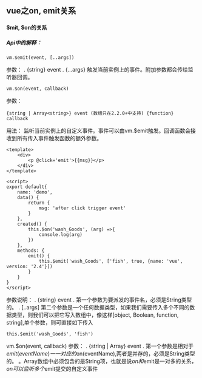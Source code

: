 ## vue之on, emit关系
#### $mit, $on的关系
##### Api中的解释：
```
vm.$emit(event, [..args])
```
参数：
. {string} event
. {...args}
触发当前实例上的事件。附加参数都会传给监听器回调。

```
vm.$on(event, callback)
```
参数：
```
{string | Array<string>} event (数组只在2.2.0+中支持) {function} callback
```
用法：
监听当前实例上的自定义事件。事件可以由vm.$emit触发。回调函数会接收到所有传入事件触发函数的额外参数。
```
<template>
	<div>
		<p @click='emit'>{{msg}}</p>
	</div>
</template>

<script>
export default{
    name: 'demo',
    data() {
        return {
            msg: 'after click trigger event'
        }
    },
    created() {
        this.$on('wash_Goods', (arg) =>{
            console.log(arg)
        })
    },
    methods: {
        emit() {
            this.$emit('wash_Goods', ['fish', true, {name: 'vue', version: '2.4'}])
        }
    }
}
</script>
```
参数说明：
. {string} event
. 第一个参数为要派发的事件名，必须是String类型的。
. [..args]
第二个参数是一个任何<any>数据类型，如果我们需要传入多个不同的数据类型，则我们可以把它写入数组中，像这样[object, Boolean, function, string],单个参数，则可直接如下传入
```
this.$emit('wash_Goods', 'fish')
```

vm.$on(event, callback)
参数：
. {string | Array<string>} event
. 第一个参数是相对于 $emit(eventName)一一对应的$on(eventName),两者是并存的，必须是String类型的。
。Array<String>数组中必须包含的是String项，也就是说$on和$emit是一对多的关系，$on可以监听多个$emit提交的自定义事件

